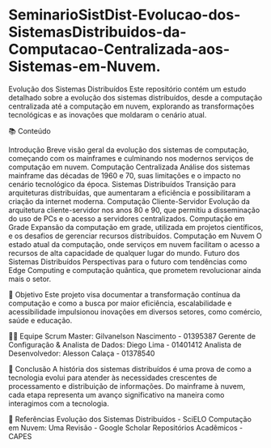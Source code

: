 # SeminarioSistDist-Evolucao-dos-SistemasDistribuidos-da-Computacao-Centralizada-aos-Sistemas-em-Nuvem.

Evolução dos Sistemas Distribuídos Este repositório contém um estudo detalhado sobre a evolução dos sistemas distribuídos, desde a computação centralizada até a computação em nuvem, explorando as transformações tecnológicas e as inovações que moldaram o cenário atual.

📚 Conteúdo

Introdução Breve visão geral da evolução dos sistemas de computação, começando com os mainframes e culminando nos modernos serviços de computação em nuvem. Computação Centralizada Análise dos sistemas mainframe das décadas de 1960 e 70, suas limitações e o impacto no cenário tecnológico da época. Sistemas Distribuídos Transição para arquiteturas distribuídas, que aumentaram a eficiência e possibilitaram a criação da internet moderna. Computação Cliente-Servidor Evolução da arquitetura cliente-servidor nos anos 80 e 90, que permitiu a disseminação do uso de PCs e o acesso a servidores centralizados. Computação em Grade Expansão da computação em grade, utilizada em projetos científicos, e os desafios de gerenciar recursos distribuídos. Computação em Nuvem O estado atual da computação, onde serviços em nuvem facilitam o acesso a recursos de alta capacidade de qualquer lugar do mundo. Futuro dos Sistemas Distribuídos Perspectivas para o futuro com tendências como Edge Computing e computação quântica, que prometem revolucionar ainda mais o setor.

🚀 Objetivo Este projeto visa documentar a transformação contínua da computação e como a busca por maior eficiência, escalabilidade e acessibilidade impulsionou inovações em diversos setores, como comércio, saúde e educação.

🧑‍💼 Equipe Scrum Master: Gilvanelson Nascimento - 01395387 Gerente de Configuração & Analista de Dados: Diego Lima - 01401412 Analista de Desenvolvedor: Alesson Calaça - 01378540

📅 Conclusão A história dos sistemas distribuídos é uma prova de como a tecnologia evolui para atender às necessidades crescentes de processamento e distribuição de informações. Do mainframe à nuvem, cada etapa representa um avanço significativo na maneira como interagimos com a tecnologia.

🔗 Referências Evolução dos Sistemas Distribuídos - SciELO Computação em Nuvem: Uma Revisão - Google Scholar Repositórios Acadêmicos - CAPES
